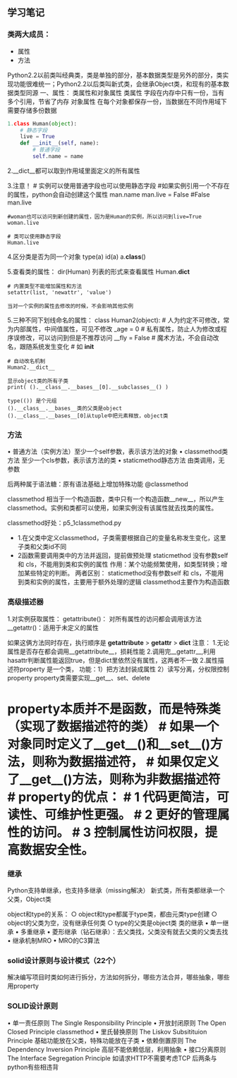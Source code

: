 ## 学习笔记

### 类两大成员：
- 属性
- 方法 

Python2.2以前类叫经典类，类是单独的部分，基本数据类型是另外的部分，类实现功能很难统一；Python2.2以后类叫新式类，会继承Object类，和现有的基本数据类型同源 一、属性： 类属性和对象属性 类属性 字段在内存中只有一份，当有多个引用，节省了内存 对象属性 在每个对象都保存一份，当数据在不同作用域下需要存储多份数据
```python
1.class Human(object):
    # 静态字段
    live = True
    def __init__(self, name):
        # 普通字段
        self.name = name
```

2.__dict__都可以取到作用域里面定义的所有属性

3.注意！
	# 实例可以使用普通字段也可以使用静态字段
	#如果实例引用一个不存在的属性，python会自动创建这个属性
	man.name
	man.live = False
	#False
	man.live
	
	#woman也可以访问到新创建的属性，因为是Human的实例，所以访问到live=True
	woman.live
	
	# 类可以使用静态字段
	Human.live

4.区分类是否为同一个对象
	type(a)
	id(a)
	a.__class__()

5.查看类的属性：
	dir(Human) 列表的形式来查看属性
	Human.__dict__
	
	# 内置类型不能增加属性和方法
	setattr(list, 'newattr', 'value')
	
	当对一个实例的属性去修改的时候，不会影响其他实例

5.三种不同下划线命名的属性：
	class Human2(object):
	    # 人为约定不可修改，常为内部属性，中间值属性，可见不修改
	    _age = 0
	    # 私有属性，防止人为修改或程序误修改，可以访问到但是不推荐访问
	    __fly = False
	    # 魔术方法，不会自动改名，跟随系统发生变化
	    # 如 __init__
	
	# 自动改名机制
	Human2.__dict__
	
	显示object类的所有子类
	print( ().__class__.__bases__[0].__subclasses__() )
	
	type(()) 是个元组
	().__class__.__bases__类的父类是object
	().__class__.__bases__[0]从tuple中把元素释放，object类

### 方法 
• 普通方法（实例方法）至少一个self参数，表示该方法的对象 
• classmethod类方法 至少一个cls参数，表示该方法的类 
• staticmethod静态方法 由类调用，无参数

后两种属于语法糖：原有语法基础上增加特殊功能 @classmethod

classmethod 相当于一个构造函数，类中只有一个构造函数__new__，所以产生classmethod。实例和类都可以使用，如果实例没有该属性就去找类的属性。

classmethod好处：p5_1classmethod.py
- 1.在父类中定义classmethod，子类需要根据自己的变量名称发生变化，这里子类和父类id不同
- 2函数需要调用类中的方法并返回，提前做预处理
staticmethod 没有参数self 和 cls，不能用到类和实例的属性 作用：某个功能频繁使用，如类型转换；增加某些特定的判断。
两者区别： staticmethod没有参数self 和 cls，不能用到类和实例的属性，主要用于额外处理的逻辑 classmethod主要作为构造函数

### 高级描述器 
1.对实例获取属性： 
getattribute()： 对所有属性的访问都会调用该方法 
__getattr()：适用于未定义的属性

如果这俩方法同时存在，执行顺序是 __getattribute__ > __getattr__ > __dict__
注意：
1.无论属性是否存在都会调用__getattribute__，损耗性能
2.调用完__getattr__,利用hasattr判断属性能返回true，但是dict里依然没有属性，这两者不一致
2.属性描述符property 是一个类， 功能：1）把方法封装成属性 2）读写分离，分权限控制property property类需要实现__get__、set、delete

# property本质并不是函数，而是特殊类（实现了数据描述符的类） # 如果一个对象同时定义了__get__()和__set__()方法，则称为数据描述符， # 如果仅定义了__get__()方法，则称为非数据描述符 # property的优点： # 1 代码更简洁，可读性、可维护性更强。 # 2 更好的管理属性的访问。 # 3 控制属性访问权限，提高数据安全性。

### 继承
Python支持单继承，也支持多继承（missing解决） 新式类，所有类都继承一个父类，Object类

object和type的关系：
	○ object和type都属于type类，都由元类type创建
	○ object的父类为空，没有继承任何类
	○ type的父类是object类
类的继承 • 单一继承 • 多重继承 • 菱形继承（钻石继承）：去父类找，父类没有就去父类的父类去找 • 继承机制MRO • MRO的C3算法

### solid设计原则与设计模式（22个）
解决编写项目时类如何进行拆分，方法如何拆分，哪些方法合并，哪些抽象，哪些用property

### SOLID设计原则 
• 单一责任原则 The Single Responsibility Principle 
• 开放封闭原则 The Open Closed Principle classmethod 
• 里氏替换原则 The Liskov Subsitituion Principle 基础功能放在父类，特殊功能放在子类 
• 依赖倒置原则 The Dependency Inversion Principle 高层不能依赖低层，利用抽象 
• 接口分离原则 The Interface Segregation Principle 如请求HTTP不需要考虑TCP 后两条与python有些相违背

























